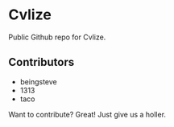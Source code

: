 Cvlize
======

Public Github repo for Cvlize.

Contributors
------------

* beingsteve
* 1313
* taco

Want to contribute? Great! Just give us a holler.